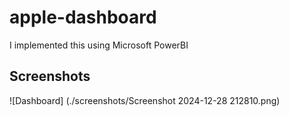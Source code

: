 # apple-dashboard

I implemented this using Microsoft PowerBI

## Screenshots

![Dashboard] (./screenshots/Screenshot 2024-12-28 212810.png)
